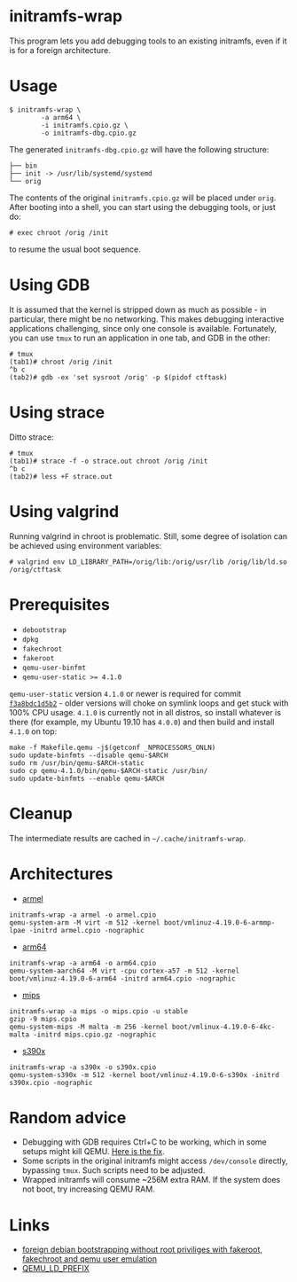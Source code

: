 # initramfs-wrap

This program lets you add debugging tools to an existing initramfs, even if it
is for a foreign architecture.

# Usage

```
$ initramfs-wrap \
        -a arm64 \
        -i initramfs.cpio.gz \
        -o initramfs-dbg.cpio.gz
```

The generated `initramfs-dbg.cpio.gz` will have the following structure:

```
├── bin
├── init -> /usr/lib/systemd/systemd
└── orig
```

The contents of the original `initramfs.cpio.gz` will be placed under `orig`.
After booting into a shell, you can start using the debugging tools, or just do:

```
# exec chroot /orig /init
```

to resume the usual boot sequence.

# Using GDB

It is assumed that the kernel is stripped down as much as possible - in
particular, there might be no networking. This makes debugging interactive
applications challenging, since only one console is available. Fortunately, you
can use `tmux` to run an application in one tab, and GDB in the other:

```
# tmux
(tab1)# chroot /orig /init
^b c
(tab2)# gdb -ex 'set sysroot /orig' -p $(pidof ctftask)
```

# Using strace

Ditto strace:

```
# tmux
(tab1)# strace -f -o strace.out chroot /orig /init
^b c
(tab2)# less +F strace.out
```

# Using valgrind

Running valgrind in chroot is problematic. Still, some degree of isolation can
be achieved using environment variables:

```
# valgrind env LD_LIBRARY_PATH=/orig/lib:/orig/usr/lib /orig/lib/ld.so /orig/ctftask
```

# Prerequisites

* `debootstrap`
* `dpkg`
* `fakechroot`
* `fakeroot`
* `qemu-user-binfmt`
* `qemu-user-static >= 4.1.0`

`qemu-user-static` version `4.1.0` or newer is required for commit
[`f3a8bdc1d5b2`](https://git.qemu.org/?p=qemu.git;a=commit;h=f3a8bdc1d5b2) -
older versions will choke on symlink loops and get stuck with 100% CPU usage.
`4.1.0` is currently not in all distros, so install whatever is there (for
example, my Ubuntu 19.10 has `4.0.0`) and then build and install `4.1.0` on top:

```
make -f Makefile.qemu -j$(getconf _NPROCESSORS_ONLN)
sudo update-binfmts --disable qemu-$ARCH
sudo rm /usr/bin/qemu-$ARCH-static
sudo cp qemu-4.1.0/bin/qemu-$ARCH-static /usr/bin/
sudo update-binfmts --enable qemu-$ARCH
```

# Cleanup

The intermediate results are cached in `~/.cache/initramfs-wrap`.

# Architectures

* [armel](https://wiki.debian.org/ArmEabiPort)

```
initramfs-wrap -a armel -o armel.cpio
qemu-system-arm -M virt -m 512 -kernel boot/vmlinuz-4.19.0-6-armmp-lpae -initrd armel.cpio -nographic
```

* [arm64](https://wiki.debian.org/Arm64Port)

```
initramfs-wrap -a arm64 -o arm64.cpio
qemu-system-aarch64 -M virt -cpu cortex-a57 -m 512 -kernel boot/vmlinuz-4.19.0-6-arm64 -initrd arm64.cpio -nographic
```

* [mips](https://wiki.debian.org/MIPSPort)

```
initramfs-wrap -a mips -o mips.cpio -u stable
gzip -9 mips.cpio
qemu-system-mips -M malta -m 256 -kernel boot/vmlinux-4.19.0-6-4kc-malta -initrd mips.cpio.gz -nographic
```

* [s390x](https://www.debian.org/ports/s390/)

```
initramfs-wrap -a s390x -o s390x.cpio
qemu-system-s390x -m 512 -kernel boot/vmlinuz-4.19.0-6-s390x -initrd s390x.cpio -nographic
```

# Random advice

* Debugging with GDB requires Ctrl+C to be working, which in some setups might
  kill QEMU. [Here is the fix](https://stackoverflow.com/a/49751144).
* Some scripts in the original initramfs might access `/dev/console` directly,
  bypassing `tmux`. Such scripts need to be adjusted.
* Wrapped initramfs will consume ~256M extra RAM. If the system does not boot,
  try increasing QEMU RAM.

# Links

* [foreign debian bootstrapping without root priviliges with fakeroot,
   fakechroot and qemu user emulation](
https://blog.mister-muffin.de/2011/04/02/foreign-debian-bootstrapping-without-root-priviliges-with-fakeroot,-fakechroot-and-qemu-user-emulation/
)
* [QEMU_LD_PREFIX](
https://git.qemu.org/?p=qemu.git;a=blob;f=linux-user/main.c;h=560d053f7249d046107ae03bb101dd6ad7a69817#l417
)
